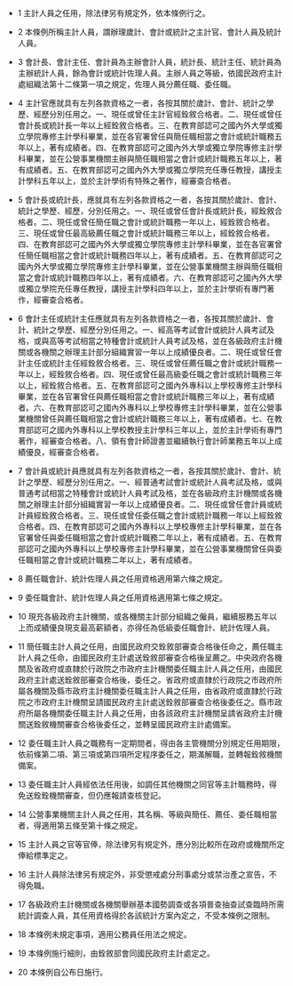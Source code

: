 * 1 主計人員之任用，除法律另有規定外，依本條例行之。

* 2 本條例所稱主計人員，謂辦理歲計、會計或統計之主計官、會計人員及統計人員。

* 3 會計長、會計主任、會計員為主辦會計人員，統計長、統計主任、統計員為主辦統計人員，餘為會計或統計佐理人員。主辦人員之等級，依國民政府主計處組織法第十二條第一項之規定，佐理人員分薦任職、委任職。

* 4 主計官應就具有左列各款資格之一者，各按其關於歲計、會計、統計之學歷、經歷分別任用之。一、現任或曾任主計官經銓敘合格者。二、現任或曾任會計長或統計長一年以上經銓敘合格者。三、在教育部認可之國內外大學或獨立學院專修主計學科畢業，並在各官署曾任與簡任職相當之會計或統計職務五年以上，著有成績者。四、在教育部認可之國內外大學或獨立學院專修主計學科畢業，並在公營事業機關主辦與簡任職相當之會計或統計職務五年以上，著有成績者。五、在教育部認可之國內外大學或獨立學院充任專任教授，講授主計學科五年以上，並於主計學術有特殊之著作，經審查合格者。

* 5 會計長或統計長，應就具有左列各款資格之一者，各按其關於歲計、會計、統計之學歷、經歷，分別任用之。一、現任或曾任會計長或統計長，經銓敘合格者。二、現任或曾任簡任職之會計或統計職務一年以上，經銓敘合格者。三、現任或曾任最高級薦任職之會計或統計職務三年以上，經銓敘合格者。四、在教育部認可之國內外大學或獨立學院專修主計學科畢業，並在各官署曾任簡任職相當之會計或統計職務四年以上，著有成績者。五、在教育部認可之國內外大學或獨立學院專修主計學科畢業，並在公營事業機關主辦與簡任職相當之會計或統計職務四年以上，著有成績者。六、在教育部認可之國內外大學或獨立學院充任專任教授，講授主計學科四年以上，並於主計學術有專門著作，經審查合格者。

* 6 會計主任或統計主任應就具有左列各款資格之一者，各按其關於歲計、會計、統計之學歷、經歷分別任用之。一、經高等考試會計或統計人員考試及格，或與高等考試相當之特種會計或統計人員考試及格，並在各級政府主計機關或各機關之辦理主計部分組織實習一年以上成績優良者。二、現任或曾任會計主任或統計主任經銓敘合格者。三、現任或曾任薦任職之會計或統計職務一年以上，經銓敘合格者。四、現任或曾任最高級委任職之會計或統計職務三年以上，經銓敘合格者。五、在教育部認可之國內外專科以上學校專修主計學科畢業，並在各官署曾任與薦任職相當之會計或統計職務三年以上，著有成績者。六、在教育部認可之國內外專科以上學校專修主計學科畢業，並在公營事業機關曾任與薦任職相當之會計或統計職務三年以上，著有成績者。七、在教育部認可之國內外專科以上學校教授主計學科三年以上，並於主計學術有專門著作，經審查合格者。八、領有會計師證書並繼續執行會計師業務五年以上成績優良，經審查合格者。

* 7 會計員或統計員應就具有左列各款資格之一者，各按其關於歲計、會計、統計之學歷、經歷分別任用之。一、經普通考試會計或統計人員考試及格，或與普通考試相當之特種會計或統計人員考試及格，並在各級政府主計機關或各機關之辦理主計部分組織實習一年以上成績優良者。二、現任或曾任會計員或統計員經銓敘合格者。三、現任或曾任委任職之會計或統計職務一年以上經銓敘合格者。四、在教育部認可之國內外專科以上學校專修主計學科畢業，並在各官署曾任與委任職相當之會計或統計職務二年以上，著有成績者。五、在教育部認可之國內外專科以上學校專修主計學科畢業，並在公營事業機關曾任與委任職相當之會計或統計職務二年以上，著有成績者。

* 8 薦任職會計、統計佐理人員之任用資格適用第六條之規定。

* 9 委任職會計、統計佐理人員之任用資格適用第七條之規定。

* 10 現充各級政府主計機關，或各機關主計部分組織之僱員，繼續服務五年以上而成績優良現支最高薪額者，亦得任為低級委任職會計、統計佐理人員。

* 11 簡任職主計人員之任用，由國民政府交銓敘部審查合格後任命之，薦任職主計人員之任命，由國民政府主計處送銓敘部審查合格後呈薦之。中央政府各機關及省政府或直隸於行政院之市政府主計機關委任職主計人員之任用，由國民政府主計處送銓敘部審查合格後，委任之。省政府或直隸於行政院之市政府所屬各機關及縣市政府主計機關委任職主計人員之任用，由省政府或直隸於行政院之市政府主計機關呈請國民政府主計處送銓敘部審查合格後委任之。縣市政府所屬各機關委任職主計人員之任用，由各該政府主計機關呈請省政府主計機關送銓敘機關審查合格後委任之，並轉呈國民政府主計處備案。

* 12 委任職主計人員之職務有一定期間者，得由各主管機關分別規定任用期限，依前條第二項、第三項或第四項所定程序委任之，期滿解職，並轉報銓敘機關備案。

* 13 委任職主計人員經依法任用後，如調任其他機關之同官等主計職務時，得免送銓銓機關審查，但仍應報請查核登記。

* 14 公營事業機關主計人員之任用，其名稱、等級與簡任、薦任、委任職相當者，得適用第五條至第十條之規定。

* 15 主計人員之官等官俸，除法律另有規定外，應分別比較所在政府或機關所定俸給標準定之。

* 16 主計人員除法律另有規定外，非受懲戒處分刑事處分或禁治產之宣告，不得免職。

* 17 各級政府主計機關或各機關舉辦基本國勢調查或各項普查抽查試查臨時所需統計調查人員，其任用資格得於各該統計方案內定之，不受本條例之限制。

* 18 本條例未規定事項，適用公務員任用法之規定。

* 19 本條例施行細則，由銓敘部會同國民政府主計處定之。

* 20 本條例自公布日施行。


